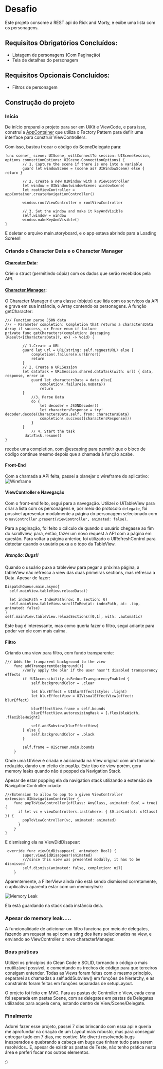 # Desafio

Este projeto consome a REST api do Rick and Morty, e exibe uma lista com os personagens. 

## Requisitos Obrigatórios Concluídos:
- Listagem de personagens (Com Paginação)
- Tela de detalhes do personagem

## Requisitos Opcionais Concluídos:
- Filtros de personagem

## Construção do projeto

### Início
De início preparei o projeto para ser em UiKit e ViewCode, e para isso, construí a [AppContainer](https://github.com/julianaprado/Desafio-Junior/blob/17ecda5d35a806b9c4f4712815940f71b86f8750/DesafioJunior/Main/AppContainer.swift) que utiliza o Factory Pattern para defiir uma interface para construir ViewControllers.

Com isso, bastou trocar o código do SceneDelegate para:

```
func scene(_ scene: UIScene, willConnectTo session: UISceneSession, options connectionOptions: UIScene.ConnectionOptions) {
        // 1. Capture the scene if there is one into a variable
        guard let windowScene = (scene as? UIWindowScene) else { return }
        
        // 2. Create a new UIWindow with a ViewController
        let window = UIWindow(windowScene: windowScene)
        let rootViewController = appContainer.createNavigationController()
        
        window.rootViewController = rootViewController
        
        // 3. Set the window and make it keyAndVisible
        self.window = window
        window.makeKeyAndVisible()
}
```

E deletar o arquivo main.storyboard, e o app estava abrindo para a Loading Screen!


### Criando o Character Data e o Character Manager

#### [Charcater Data](https://github.com/julianaprado/Desafio-Junior/blob/3e8676e4082c8c7d3eb2fd5cda20a4d2b774c384/DesafioJunior/Model/CharactersData.swift):

Criei o struct (permitindo cópia) com os dados que serão recebidos pela API.

#### [Character Manager](https://github.com/julianaprado/Desafio-Junior/blob/3e8676e4082c8c7d3eb2fd5cda20a4d2b774c384/DesafioJunior/Model/CharactersManager.swift):

O Character Manager é uma classe (objeto) que lida com os serviços da API e grava em sua instância, o Array contendo os personagens. A função getCharacter:

```
/// Function parse JSON data
/// - Parameter completion: Completion that returns a charactersData Array if success, or Error enum if failure
private func getCharacters(completion: @escaping (Result<[CharactersData]?, e>) -> Void) {
        
        // 1.Create a URL
        guard let url = URL(string: self.requestURL) else {
            completion(.failure(e.urlError))
            return
        }
        // 2. Create a URLSession
        let dataTask = URLSession.shared.dataTask(with: url) { data, response, error in
            guard let charactersData = data else{
                completion(.failure(e.noData))
                return
        }
            //3. Parse Data
            do {
                let decoder = JSONDecoder()
                let charactersResponse = try! decoder.decode(CharactersData.self, from: charactersData)
                completion(.success([charactersResponse]))
            }
        }
            // 4. Start the task
         dataTask.resume()
}
```

recebe uma completion, com @escaping para permitir que o bloco de código continue mesmo depois que a chamada à função acabe.

#### Front-End

Com a chamada a API feita, passei a planejar o wireframe do aplicativo:
![Wireframe](https://github.com/julianaprado/Desafio-Junior/blob/dc20398f1188900e2826646fc1042ffddee7f36f/Imagens/Wireframe.png)

#### ViewController e Navegação

Com o front-end feito, segui para a navegação. Utilizei o UiTableView para criar a lista com os personagens e, por meio do protocolo `delegate`, foi possível apresentar modalmente a página do personagem selecionado com o `navController.present(viewController, animated: false)`.

Para a paginação, foi feito o cálculo de quando o usuário chegasse ao fim do scrollview, para, então, fazer um novo request à API com a página em questão. Para voltar a página anterior, foi utilizado o UIRefreshControl para detectar quando o usuário puxa a o topo da TableView.

##### Atenção: Bugs!!

Quando o usuário puxa a tableview para pegar a próxima página, a tableView não refresca a view das duas primeiras sections, mas refresca a Data.
Apesar de fazer:
```
DispatchQueue.main.async{
  self.mainView.tableView.reloadData()
            
  let indexPath = IndexPath(row: 0, section: 0)
  self.mainView.tableView.scrollToRow(at: indexPath, at: .top, animated: false)
}
self.mainView.tableView.reloadSections([0,1], with: .automatic)
```
Este bug é interessante, mas como queria fazer o filtro, segui adiante para poder ver ele com mais calma.

#### Filtro

Criando uma view para filtro, com fundo transparente:

```
/// Adds the tranparent background to the view
    func addTransparentBackground(){
        //only apply the blur if the user hasn't disabled transparency effects
        if !UIAccessibility.isReduceTransparencyEnabled {
            self.backgroundColor = .clear

            let blurEffect = UIBlurEffect(style: .light)
            let blurEffectView = UIVisualEffectView(effect: blurEffect)

            blurEffectView.frame = self.bounds
            blurEffectView.autoresizingMask = [.flexibleWidth, .flexibleHeight]

            self.addSubview(blurEffectView)
        } else {
            self.backgroundColor = .black
        }

        self.frame = UIScreen.main.bounds
    }
```

Onde uma UIView é criada e adicionada na View original com um tamanho reduzido, dando um efeito de popUp.
Este tipo de view porém, gera memory leaks quando não é popped da Navigation Stack.

Apesar de estar popping ela da navigation stack utilizando a extensão de NavigationController criada:

```
///Extension to allow to pop to a given ViewController
extension UINavigationController {
    func popToViewController(ofClass: AnyClass, animated: Bool = true) {
      if let vc = viewControllers.last(where: { $0.isKind(of: ofClass) }) {
        popToViewController(vc, animated: animated)
      }
    }
}
```
E dismissing ela na ViewDidDisapear:

```
 override func viewDidDisappear(_ animated: Bool) {
        super.viewDidDisappear(animated)
        ///since this view was presented modally, it has to be dismissed
        self.dismiss(animated: false, completion: nil)
    }

```
Aparentemente, a FilterView ainda não está sendo dismissed corretamente, o aplicativo aparenta estar com um memoryleak:

![Memory Leak](https://github.com/julianaprado/Desafio-Junior/blob/c23beaf421394a2382b8ede1e845e065c2598b93/Imagens/memoryleak.png)

Ela está guardando na stack cada instância dela.

### Apesar do memory leak.....

A funcionalidade de adicionar um filtro funciona por meio de delegates, fazendo um request na api com a sting dos itens selecionados na view, e enviando ao ViewController o novo characterManager.

### Boas práticas

Utilizei os princípios do Clean Code e SOLID, tornando o código o mais reutilizável possível, e comentando os trechos de código para que terceiros consigam entender. Todas as Views foram feitas com o mesmo princípio, separarei as chamadas a self.addSubview() em funções de hierarchy, e as constraints foram feitas em funções separadas de setupLayout.

O projeto foi feito em MVC.
Para as pastas de Controller e View, cada cena foi separada em pastas Scene, com as delegates em pastas de Delegates utilizados para aquela cena, estando dentro de View/Scene/Delegate.

### Finalmente

Adorei fazer esse projeto, passei 7 dias brincando com essa api e queria me aprofundar na criação de um Layout mais robusto, mas para conseguir entregar tudo em 7 dias, me contive. Me diverti resolvendo bugs inesperados e quebrando a cabeça em bugs que tinham tudo para serem resolvidos..
E, apesar de existir as pastas de Teste, não tenho prática nesta área e preferi focar nos outros elementos.

:) 
